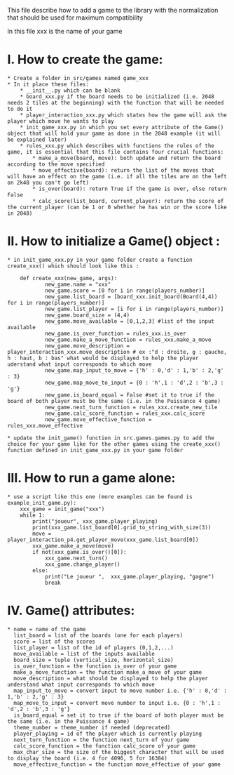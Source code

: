 This file describe how to add a game to the library with the normalization that should be used for maximum compatibility

In this file xxx is the name of your game

# I. How to create the game:

    * Create a folder in src/games named game_xxx
    * In it place these files:
        * __init__.py which can be blank
        * board_xxx.py if the board needs to be initialized (i.e. 2048 needs 2 tiles at the beginning) with the function that will be needed to do it
        * player_interaction_xxx.py which states how the game will ask the player which move he wants to play
        * init_game_xxx.py in which you set every attribute of the Game() object that will hold your game as done in the 2048 example (it will be explained later)
        * rules_xxx.py which describes with functions the rules of the game, it is essential that this file contains four crucial functions:
            * make_a_move(board, move): both update and return the board according to the move specified
            * move_effective(board): return the list of the moves that will have an effect on the game (i.e. if all the tiles are on the left on 2k48 you can't go left)
            * is_over(board): return True if the game is over, else return False
            * calc_score(list_board, current_player): return the score of the current_player (can be 1 or 0 whether he has win or the score like in 2048)

# II. How to initialize a Game() object :

    * in init_game_xxx.py in your game folder create a function create_xxx() which should look like this :

        def create_xxx(new_game, args):
                new_game.name = "xxx"
                new_game.score = [0 for i in range(players_number)]
                new_game.list_board = [board_xxx.init_board(Board(4,4)) for i in range(players_number)]
                new_game.list_player = [i for i in range(players_number)]
                new_game.board_size = (4,4)
                new_game.move_available = [0,1,2,3] #list of the input available
                new_game.is_over_function = rules_xxx.is_over
                new_game.make_a_move_function = rules_xxx.make_a_move
                new_game.move_description = player_interaction_xxx.move_description # ex :"d : droite, g : gauche, h : haut, b : bas" what would be displayed to help the player uderstand what input corresponds to which move
                new_game.map_input_to_move = {'h' : 0,'d' : 1,'b' : 2,'g' : 3}
                new_game.map_move_to_input = {0 : 'h',1 : 'd',2 : 'b',3 : 'g'}
                new_game.is_board_equal = False #set it to true if the board of both player must be the same (i.e. in the Puissance 4 game)
                new_game.next_turn_function = rules_xxx.create_new_tile
                new_game.calc_score_function = rules_xxx.calc_score
                new_game.move_effective_function = rules_xxx.move_effective

    * update the init_game() function in src.games.games.py to add the choice for your game like for the other games using the create_xxx() function defined in init_game_xxx.py in your game folder

# III. How to run a game alone:

    * use a script like this one (more examples can be found is example_init_game.py):
        xxx_game = init_game("xxx")
        while 1:
            print("joueur", xxx_game.player_playing)
            print(xxx_game.list_board[0].grid_to_string_with_size(3))
            move = player_interaction_p4.get_player_move(xxx_game.list_board[0])
            xxx_game.make_a_move(move)
            if not(xxx_game.is_over()[0]):
                xxx_game.next_turn()
                xxx_game.change_player()
            else:
                print("Le joueur ",  xxx_game.player_playing, "gagne")
                break


# IV. Game() attributes:

    * name = name of the game
      list_board = list of the boards (one for each players)
      score = list of the scores
      list_player = list of the id of players (0,1,2,...)
      move_available = list of the inputs available
      board_size = tuple (vertical_size, horizontal_size)
      is_over_function = the function is_over of your game
      make_a_move_function = the function make_a_move of your game
      move_description = what should be displayed to help the player understand what input corresponds to which move
      map_input_to_move = convert input to move number i.e. {'h' : 0,'d' : 1,'b' : 2,'g' : 3}
      map_move_to_input = convert move number to input i.e. {0 : 'h',1 : 'd',2 : 'b',3 : 'g'}
      is_board_equal = set it to true if the board of both player must be the same (i.e. in the Puissance 4 game)
      theme_number = theme_number if needed (deprecated)
      player_playing = id of the player which is currently playing
      next_turn_function = the function next_turn of your game
      calc_score_function = the function calc_score of your game
      max_char_size = the size of the biggest character that will be used to display the board (i.e. 4 for 4096, 5 for 16384)
      move_effective_function = the function move_effective of your game
